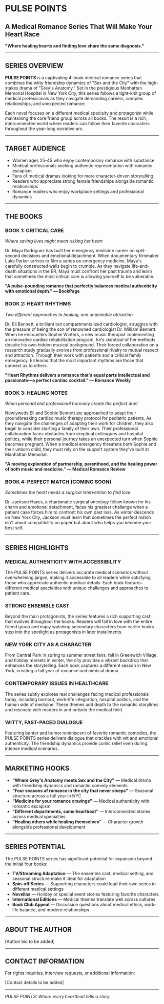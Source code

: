 # PULSE POINTS
## A Medical Romance Series That Will Make Your Heart Race

**"Where healing hearts and finding love share the same diagnosis."**

---

## SERIES OVERVIEW

**PULSE POINTS** is a captivating 4-book medical romance series that combines the witty friendship dynamics of "Sex and the City" with the high-stakes drama of "Grey's Anatomy." Set in the prestigious Manhattan Memorial Hospital in New York City, this series follows a tight-knit group of medical professionals as they navigate demanding careers, complex relationships, and unexpected romance.

Each novel focuses on a different medical specialty and protagonist while maintaining the core friend group across all books. The result is a rich, interconnected world where readers can follow their favorite characters throughout the year-long narrative arc.

---

## TARGET AUDIENCE

- Women ages 25-45 who enjoy contemporary romance with substance
- Medical professionals seeking authentic representation with romantic escapism
- Fans of medical dramas looking for more character-driven storytelling
- Readers who appreciate strong female friendships alongside romantic relationships
- Romance readers who enjoy workplace settings and professional dynamics

---

## THE BOOKS

### BOOK 1: CRITICAL CARE
*Where saving lives might mean risking her heart*

Dr. Maya Rodriguez has built her emergency medicine career on split-second decisions and emotional detachment. When documentary filmmaker Luke Parker arrives to film a series on emergency medicine, Maya's carefully constructed walls begin to crumble. As they navigate life-and-death situations in the ER, Maya must confront her past trauma and learn that sometimes the most critical care is allowing yourself to be vulnerable.

**"A pulse-pounding romance that perfectly balances medical authenticity with emotional depth." — BookPage**

### BOOK 2: HEART RHYTHMS
*Two different approaches to healing, one undeniable attraction*

Dr. Eli Bennett, a brilliant but compartmentalized cardiologist, struggles with the pressure of being the son of renowned cardiologist Dr. William Bennett. When he encounters Sophie Winters, a new music therapist implementing an innovative cardiac rehabilitation program, he's skeptical of her methods despite his own hidden musical background. Their forced collaboration on a research study gradually evolves from professional rivalry to mutual respect and attraction. Through their work with patients and a critical family emergency, Eli learns that the most important rhythms are those that connect us to others.

**"Heart Rhythms delivers a romance that's equal parts intellectual and passionate—a perfect cardiac cocktail." — Romance Weekly**

### BOOK 3: HEALING NOTES
*When personal and professional harmony create the perfect duet*

Newlyweds Eli and Sophie Bennett are approached to adapt their groundbreaking cardiac music therapy protocol for pediatric patients. As they navigate the challenges of adapting their work for children, they also begin to consider starting a family of their own. Their professional collaboration faces obstacles from skeptical colleagues and hospital politics, while their personal journey takes an unexpected turn when Sophie becomes pregnant. When a medical emergency threatens both Sophie and their unborn child, they must rely on the support system they've built at Manhattan Memorial.

**"A moving exploration of partnership, parenthood, and the healing power of both music and medicine." — Medical Romance Review**

### BOOK 4: PERFECT MATCH (COMING SOON)
*Sometimes the heart needs a surgical intervention to find love*

Dr. Jackson Hayes, a charismatic surgical oncology fellow known for his charm and emotional detachment, faces his greatest challenge when a patient case forces him to confront his own past loss. As winter descends on New York City, Jackson must learn that sometimes the perfect match isn't about compatibility on paper but about who helps you become your best self.

---

## SERIES HIGHLIGHTS

### MEDICAL AUTHENTICITY WITH ACCESSIBILITY
The PULSE POINTS series delivers accurate medical scenarios without overwhelming jargon, making it accessible to all readers while satisfying those who appreciate authentic medical details. Each book features different medical specialties with unique challenges and approaches to patient care.

### STRONG ENSEMBLE CAST
Beyond the main protagonists, the series features a rich supporting cast that evolves throughout the books. Readers will fall in love with the entire friend group and enjoy watching secondary characters from earlier books step into the spotlight as protagonists in later installments.

### NEW YORK CITY AS A CHARACTER
From Central Park in spring to summer street fairs, fall in Greenwich Village, and holiday markets in winter, the city provides a vibrant backdrop that enhances the storytelling. Each book captures a different season in New York, creating a full year of romance and medical drama.

### CONTEMPORARY ISSUES IN HEALTHCARE
The series subtly explores real challenges facing medical professionals today, including burnout, work-life integration, hospital politics, and the human side of medicine. These themes add depth to the romantic storylines and resonate with readers in and outside the medical field.

### WITTY, FAST-PACED DIALOGUE
Featuring banter and humor reminiscent of favorite romantic comedies, the PULSE POINTS series delivers dialogue that crackles with wit and emotional authenticity. The friendship dynamics provide comic relief even during intense medical scenarios.

---

## MARKETING HOOKS

- **"Where Grey's Anatomy meets Sex and the City"** — Medical drama with friendship dynamics and romantic comedy elements
- **"Four seasons of romance in the city that never sleeps"** — Seasonal structure across a full year in NYC
- **"Medicine for your romance cravings"** — Medical authenticity with romantic escapism
- **"Different departments, same heartbeat"** — Interconnected stories across medical specialties
- **"Healing others while healing themselves"** — Character growth alongside professional development

---

## SERIES POTENTIAL

The PULSE POINTS series has significant potential for expansion beyond the initial four books:

- **TV/Streaming Adaptation** — The ensemble cast, medical setting, and seasonal structure make it ideal for adaptation
- **Spin-off Series** — Supporting characters could lead their own series in different medical settings
- **Novellas** — Holiday or special event stories featuring favorite characters
- **International Editions** — Medical themes translate well across cultures
- **Book Club Appeal** — Discussion questions about medical ethics, work-life balance, and modern relationships

---

## ABOUT THE AUTHOR

[Author bio to be added]

---

## CONTACT INFORMATION

For rights inquiries, interview requests, or additional information:

[Contact details to be added]

---

*PULSE POINTS: Where every heartbeat tells a story.*
